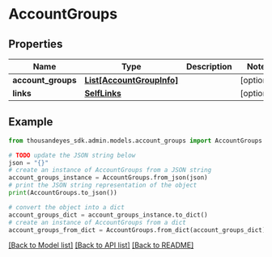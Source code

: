 # AccountGroups


## Properties

Name | Type | Description | Notes
------------ | ------------- | ------------- | -------------
**account_groups** | [**List[AccountGroupInfo]**](AccountGroupInfo.md) |  | [optional] 
**links** | [**SelfLinks**](SelfLinks.md) |  | [optional] 

## Example

```python
from thousandeyes_sdk.admin.models.account_groups import AccountGroups

# TODO update the JSON string below
json = "{}"
# create an instance of AccountGroups from a JSON string
account_groups_instance = AccountGroups.from_json(json)
# print the JSON string representation of the object
print(AccountGroups.to_json())

# convert the object into a dict
account_groups_dict = account_groups_instance.to_dict()
# create an instance of AccountGroups from a dict
account_groups_from_dict = AccountGroups.from_dict(account_groups_dict)
```
[[Back to Model list]](../README.md#documentation-for-models) [[Back to API list]](../README.md#documentation-for-api-endpoints) [[Back to README]](../README.md)


